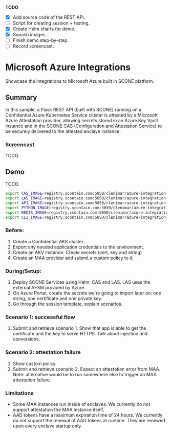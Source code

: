 **TODO**

- [x] Add source code of the REST API.
- [ ] Script for creating session + testing.
- [x] Create Helm charts for demo.
- [x] Squash images.
- [ ] Finish demo step-by-step.
- [ ] Record screencast.

# Microsoft Azure Integrations

Showcase the integrations to Microsoft Azure built in SCONE platform.

## Summary

In this sample, a Flask REST API (built with SCONE) running on a Confidential Azure Kubernetes Service cluster is attested by a Microsoft Azure Attestation provider, allowing secrets stored in an Azure Key Vault instance and in the SCONE CAS (Configuration and Attestation Service) to be securely delivered to the attested enclave instance.

### Screencast

TODO.

## Demo

TODO.

```bash
export CAS_IMAGE=registry.scontain.com:5050/clenimar/azure-integration-demo:cas.preprovisioned-scone5.2.1
export LAS_IMAGE=registry.scontain.com:5050/clenimar/azure-integration-demo:las-scone5.2.1
export API_IMAGE=registry.scontain.com:5050/clenimar/azure-integration-demo:restapiv1-scone5.2.1
export PYTHON_IMAGE=registry.scontain.com:5050/clenimar/azure-integration-demo:python3.7-scone5.2.1
export REDIS_IMAGE=registry.scontain.com:5050/clenimar/azure-integration-demo:redis6-scone5.2.1
export CLI_IMAGE=registry.scontain.com:5050/clenimar/azure-integration-demo:sconecli-scone5.2.1
```

### Before:

1. Create a Confidential AKS cluster.
2. Export any needed application credentials to the environment.
3. Create an AKV instance. Create secrets (cert, key and string)
4. Create an MAA provider and submit a custom policy to it.

### During/Setup:

1. Deploy SCONE Services using Helm: CAS and LAS. LAS uses the external AESM provided by Azure.
2. On Azure Portal, create the secrets we're going to import later on: one string, one certificate and one private key.
3. Go through the session template, explain scenarios.

### Scenario 1: successful flow

1. Submit and retrieve scenario 1. Show that app is able to get the certificate and the key to serve HTTPS. Talk about injection and conversions.

### Scenario 2: attestation failure

1. Show custom policy.
2. Submit and retrieve scenario 2. Expect an attestation error from MAA. Note: alternative would be to run somewhere else to trigger an MAA attestation failure.

### Limitations

* Some MAA instances run inside of enclaves. We currently do not support attestation the MAA instance itself.
* AAD tokens have a maximum expiration time of 24 hours. We currently do not support the renewal of AAD tokens at runtime. They are renewed upon every enclave startup only.

